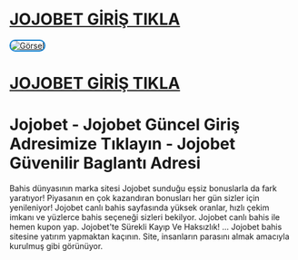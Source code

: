 # <a href="http://1258jojobet.com/"> JOJOBET GİRİŞ TIKLA </a>
<a href="http://1258jojobet.com/" target="_blank"><img src="https://r.resimlink.com/DVZ9_.png" alt="Görsel" style="max-width:100%;height:auto;border:2px solid #0077cc;border-radius:10px;"></a>
# <a href="https://1295holiganbet.com/tr/"> JOJOBET GİRİŞ TIKLA </a>

# Jojobet - Jojobet Güncel Giriş Adresimize Tıklayın - Jojobet Güvenilir Baglantı Adresi

Bahis dünyasının marka sitesi Jojobet sunduğu eşsiz bonuslarla da fark yaratıyor! Piyasanın en çok kazandıran bonusları her gün sizler için yenileniyor!
Jojobet canlı bahis sayfasında yüksek oranlar, hızlı çekim imkanı ve yüzlerce bahis seçeneği sizleri bekilyor. Jojobet canlı bahis ile hemen kupon yap.
Jojobet'te Sürekli Kayıp Ve Haksızlık! ... Jojobet bahis sitesine yatırım yapmaktan kaçının. Site, insanların parasını almak amacıyla kurulmuş gibi görünüyor.
